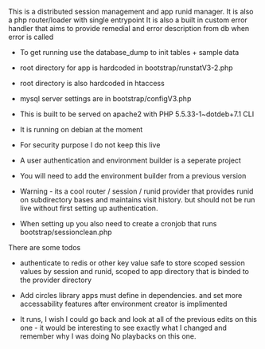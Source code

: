 This is a distributed session management and app runid manager.
It is also a php router/loader with single entrypoint
It is also a built in custom error handler that aims to provide
remedial and error description from db when error is called

- To get running use the database_dump to init tables + sample data

- root directory for app is hardcoded in bootstrap/runstatV3-2.php

- root directory is also hardcoded in htaccess

- mysql server settings are in bootstrap/configV3.php

- This is built to be served on apache2 with PHP 5.5.33-1~dotdeb+7.1 CLI

- It is running on debian at the moment

- For security purpose I do not keep this live

- A user authentication and environment builder is a seperate project

- You will need to add the environment builder from a previous version

- Warning - its a cool router / session / runid provider that provides
  runid on subdirectory bases and maintains visit history. but should 
  not be run live without first setting up authentication.

- When setting up you also need to create a cronjob that runs 
  bootstrap/sessionclean.php

There are some todos

- authenticate to redis or other key value safe to store scoped
  session values by session and runid, scoped to app directory
  that is binded to the provider directory

- Add circles library apps must define in dependencies.
  and set more accessability features after environment 
  creator is implimented

- It runs, I wish I could go back and look at all of the 
  previous edits on this one - it would be interesting to
  see exactly what I changed and remember why I was doing
  No playbacks on this one.


